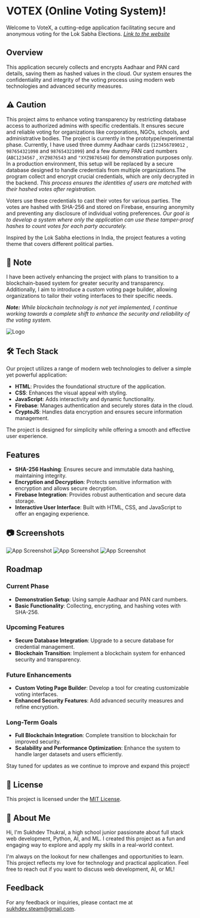 # **VOTEX (Online Voting System)!**

Welcome to VoteX, a cutting-edge application facilitating secure and anonymous voting for the Lok Sabha Elections. *[Link to the website](https://sukhdevthukral.github.io/online-voting/sign-up.html)*

## Overview

This application securely collects and encrypts Aadhaar and PAN card details, saving them as hashed values in the cloud. Our system ensures the confidentiality and integrity of the voting process using modern web technologies and advanced security measures.

## ⚠ Caution
This project aims to enhance voting transparency by restricting database access to authorized admins with specific credentials. It ensures secure and reliable voting for organizations like corporations, NGOs, schools, and administrative bodies. The project is currently in the prototype/experimental phase. Currently, I have used three dummy Aadhaar cards (`123456789012` , `987654321098` and `987654321099`) and a few dummy PAN card numbers (`ABC1234567` , `XYZ9876543` and `"XYZ9876546`) for demonstration purposes only. In a production environment, this setup will be replaced by a secure database designed to handle credentials from multiple organizations.The program collect and encrypt crucial credentials, which are only decrypted in the backend. *This process ensures the identities of users are matched with their hashed votes after registration.*

Voters use these credentials to cast their votes for various parties. The votes are hashed with SHA-256 and stored on Firebase, ensuring anonymity and preventing any disclosure of individual voting preferences. _Our goal is to develop a system where only the application can use these tamper-proof hashes to count votes for each party accurately._

Inspired by the Lok Sabha elections in India, the project features a voting theme that covers different political parties.

## 📝 Note

I have been actively enhancing the project with plans to transition to a blockchain-based system for greater security and transparency. Additionally, I aim to introduce a custom voting page builder, allowing organizations to tailor their voting interfaces to their specific needs.

_**Note:** While blockchain technology is not yet implemented, I continue working towards a complete shift to enhance the security and reliability of the voting system._

![Logo](https://i.postimg.cc/c1tdQg7W/votex.png)

## 🛠 Tech Stack

Our project utilizes a range of modern web technologies to deliver a simple yet powerful application:

- **HTML**: Provides the foundational structure of the application.
- **CSS**: Enhances the visual appeal with styling.
- **JavaScript**: Adds interactivity and dynamic functionality.
- **Firebase**: Manages authentication and securely stores data in the cloud.
- **CryptoJS**: Handles data encryption and ensures secure information management.

The project is designed for simplicity while offering a smooth and effective user experience.

## Features

- **SHA-256 Hashing**: Ensures secure and immutable data hashing, maintaining integrity.
- **Encryption and Decryption**: Protects sensitive information with encryption and allows secure decryption.
- **Firebase Integration**: Provides robust authentication and secure data storage.
- **Interactive User Interface**: Built with HTML, CSS, and JavaScript to offer an engaging experience.

## 📷 Screenshots

![App Screenshot](https://i.postimg.cc/MKyxFCrr/Screenshot-2024-08-27-223939.png)
![App Screenshot](https://i.postimg.cc/PrGTKXKw/Screenshot-2024-08-27-223954.png)
![App Screenshot](https://i.postimg.cc/Vvt11psv/Screenshot-2024-08-27-224011.png)

## Roadmap

### **Current Phase**
- **Demonstration Setup**: Using sample Aadhaar and PAN card numbers.
- **Basic Functionality**: Collecting, encrypting, and hashing votes with SHA-256.

### **Upcoming Features**
- **Secure Database Integration**: Upgrade to a secure database for credential management.
- **Blockchain Transition**: Implement a blockchain system for enhanced security and transparency.

### **Future Enhancements**
- **Custom Voting Page Builder**: Develop a tool for creating customizable voting interfaces.
- **Enhanced Security Features**: Add advanced security measures and refine encryption.

### **Long-Term Goals**
- **Full Blockchain Integration**: Complete transition to blockchain for improved security.
- **Scalability and Performance Optimization**: Enhance the system to handle larger datasets and users efficiently.

Stay tuned for updates as we continue to improve and expand this project!

## 📝 License

This project is licensed under the [MIT License](https://choosealicense.com/licenses/mit/).

## 🚀 About Me

Hi, I'm Sukhdev Thukral, a high school junior passionate about full stack web development, Python, AI, and ML. I created this project as a fun and engaging way to explore and apply my skills in a real-world context.

I'm always on the lookout for new challenges and opportunities to learn. This project reflects my love for technology and practical application. Feel free to reach out if you want to discuss web development, AI, or ML!

## Feedback

For any feedback or inquiries, please contact me at [sukhdev.steam@gmail.com](mailto:sukhdev.steam@gmail.com).
